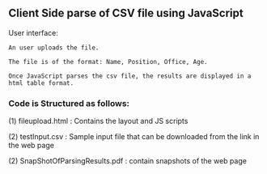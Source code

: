 ## Client Side parse of CSV file using JavaScript ##

User interface:

    An user uploads the file.

    The file is of the format: Name, Position, Office, Age.

    Once JavaScript parses the csv file, the results are displayed in a html table format.

    
### Code is Structured as follows: ###

(1) fileupload.html : Contains the layout and JS scripts

(2) testInput.csv : Sample input file that can be downloaded from the link in the web page

(2) SnapShotOfParsingResults.pdf : contain snapshots of the web page

